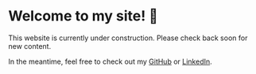 # Welcome to my site! 👋
This website is currently under construction. Please check back soon for new content.

In the meantime, feel free to check out my [GitHub](https://github.com/austin-mc) or [LinkedIn](https://www.linkedin.com/in/austin-christiansen/).